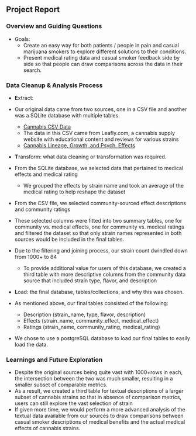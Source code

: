 ## Project Report

### Overview and Guiding Questions
* Goals: 
   * Create an easy way for both patients / people in pain and casual marijuana smokers to explore different solutions to their conditions. 
   * Present medical rating data and casual smoker feedback side by side so that people can draw comparisons across the data in their search.
   
### Data Cleanup & Analysis Process
* **E**xtract: 
* Our original data came from two sources, one in a CSV file and another was a SQLite database with multiple tables.
    * [Cannabis CSV Data](https://www.kaggle.com/kingburrito666/cannabis-strains/downloads/cannabis-strains.zip/9)
    *   The data in this CSV came from Leafly.com, a cannabis supply website with educational content and reviews for various strains
    * [Cannabis Lineage, Growth, and Psych. Effects](https://www.kaggle.com/tictactouka/cannabis)

* **T**ransform: what data cleaning or transformation was required.
* From the SQLite database, we selected data that pertained to medical effects and medical rating
   * We grouped the effects by strain name and took an average of the medical rating to help reshape the dataset
* From the CSV file, we selected community-sourced effect descriptions and community ratings
* These selected columns were fitted into two summary tables, one for community vs. medical effects, one for community vs. medical ratings and filtered the dataset so that only strain names represented in both sources would be included in the final tables.
* Due to the filtering and joining process, our strain count dwindled down from 1000+ to 84
   * To provide additional value for users of this database, we created a third table with more descriptive columns from the community data source that included strain type, flavor, and description

* **L**oad: the final database, tables/collections, and why this was chosen.
* As mentioned above, our final tables consisted of the following:
   * Description (strain_name, type, flavor, description)
   * Effects (strain_name, community_effect, medical_effect)
   * Ratings (strain_name, community_rating, medical_rating)
* We chose to use a postgreSQL database to load our final tables to easily load the data.

### Learnings and Future Exploration
* Despite the original sources being quite vast with 1000+rows in each, the intersection between the two was much smaller, resulting in a smaller subset of comparable metrics.
* As a result, we created a third table for textual descriptions of a larger subset of cannabis strains so that in absence of comparison metrics, users can still explore the vast selection of strain
* If given more time, we would perform a more advanced analysis of the textual data available from our sources to draw comparisons between casual smoker descriptions of medical benefits and the actual medical effects of cannabis strains.

